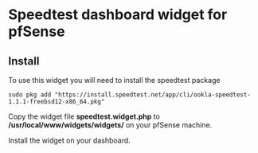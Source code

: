 # Speedtest dashboard widget for pfSense

## Install

To use this widget you will need to install the speedtest package

```
sudo pkg add "https://install.speedtest.net/app/cli/ookla-speedtest-1.1.1-freebsd12-x86_64.pkg"
```

Copy the widget file **speedtest.widget.php** to **/usr/local/www/widgets/widgets/** on your pfSense machine.

Install the widget on your dashboard.

